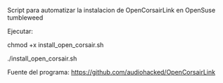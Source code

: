 Script para automatizar la instalacion de OpenCorsairLink en OpenSuse tumbleweed

Ejecutar:

chmod +x install_open_corsair.sh

./install_open_corsair.sh


Fuente del programa: https://github.com/audiohacked/OpenCorsairLink
